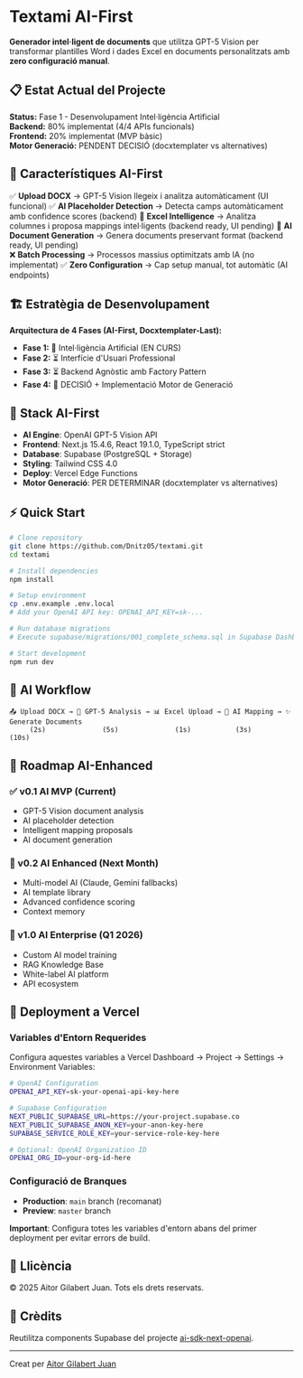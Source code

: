 # Textami AI-First

**Generador intel·ligent de documents** que utilitza GPT-5 Vision per transformar plantilles Word i dades Excel en documents personalitzats amb **zero configuració manual**.

## 📋 Estat Actual del Projecte

**Status:** Fase 1 - Desenvolupament Intel·ligència Artificial  
**Backend:** 80% implementat (4/4 APIs funcionals)  
**Frontend:** 20% implementat (MVP bàsic)  
**Motor Generació:** PENDENT DECISIÓ (docxtemplater vs alternatives)

## 🚀 Característiques AI-First

✅ **Upload DOCX** → GPT-5 Vision llegeix i analitza automàticament (UI funcional)
✅ **AI Placeholder Detection** → Detecta camps automàticament amb confidence scores (backend)
🔄 **Excel Intelligence** → Analitza columnes i proposa mappings intel·ligents (backend ready, UI pending)
🔄 **AI Document Generation** → Genera documents preservant format (backend ready, UI pending)  
❌ **Batch Processing** → Processos massius optimitzats amb IA (no implementat)
✅ **Zero Configuration** → Cap setup manual, tot automàtic (AI endpoints)  

## 🏗️ Estratègia de Desenvolupament

**Arquitectura de 4 Fases (AI-First, Docxtemplater-Last):**
- **Fase 1:** 🔄 Intel·ligència Artificial (EN CURS)
- **Fase 2:** ⏳ Interfície d'Usuari Professional  
- **Fase 3:** ⏳ Backend Agnòstic amb Factory Pattern
- **Fase 4:** 🎯 DECISIÓ + Implementació Motor de Generació

## 🧠 Stack AI-First

- **AI Engine**: OpenAI GPT-5 Vision API
- **Frontend**: Next.js 15.4.6, React 19.1.0, TypeScript strict
- **Database**: Supabase (PostgreSQL + Storage)
- **Styling**: Tailwind CSS 4.0
- **Deploy**: Vercel Edge Functions
- **Motor Generació**: PER DETERMINAR (docxtemplater vs alternatives)

## ⚡ Quick Start

```bash
# Clone repository
git clone https://github.com/Dnitz05/textami.git
cd textami

# Install dependencies
npm install

# Setup environment
cp .env.example .env.local
# Add your OpenAI API key: OPENAI_API_KEY=sk-...

# Run database migrations
# Execute supabase/migrations/001_complete_schema.sql in Supabase Dashboard

# Start development
npm run dev
```

## 🎯 AI Workflow

```
📤 Upload DOCX → 🧠 GPT-5 Analysis → 📊 Excel Upload → 🎯 AI Mapping → ✨ Generate Documents
     (2s)              (5s)              (1s)           (3s)           (10s)
```

## 🔮 Roadmap AI-Enhanced

### ✅ v0.1 AI MVP (Current)
- GPT-5 Vision document analysis
- AI placeholder detection
- Intelligent mapping proposals  
- AI document generation

### 🚀 v0.2 AI Enhanced (Next Month)
- Multi-model AI (Claude, Gemini fallbacks)
- AI template library
- Advanced confidence scoring
- Context memory

### 🌟 v1.0 AI Enterprise (Q1 2026)  
- Custom AI model training
- RAG Knowledge Base
- White-label AI platform
- API ecosystem

## 🚀 Deployment a Vercel

### Variables d'Entorn Requerides

Configura aquestes variables a Vercel Dashboard → Project → Settings → Environment Variables:

```bash
# OpenAI Configuration
OPENAI_API_KEY=sk-your-openai-api-key-here

# Supabase Configuration  
NEXT_PUBLIC_SUPABASE_URL=https://your-project.supabase.co
NEXT_PUBLIC_SUPABASE_ANON_KEY=your-anon-key-here
SUPABASE_SERVICE_ROLE_KEY=your-service-role-key-here

# Optional: OpenAI Organization ID
OPENAI_ORG_ID=your-org-id-here
```

### Configuració de Branques

- **Production**: `main` branch (recomanat)
- **Preview**: `master` branch 

**Important**: Configura totes les variables d'entorn abans del primer deployment per evitar errors de build.

## 📄 Llicència

© 2025 Aitor Gilabert Juan. Tots els drets reservats.

## 🙏 Crèdits

Reutilitza components Supabase del projecte [ai-sdk-next-openai](https://github.com/Dnitz05/ai-sdk-next-openai).

---

Creat per [Aitor Gilabert Juan](mailto:aitordelriu@gmail.com)


